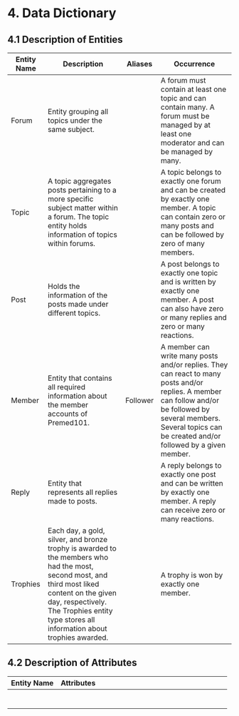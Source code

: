# 4. Data Dictionary
## 4.1 Description of Entities
|**Entity Name**|**Description**|**Aliases**|**Occurrence**|
|---|---|---|---|
|Forum   |Entity grouping all topics under the same subject.   |   |A forum must contain at least one topic and can contain many. A forum must be managed by at least one moderator and can be managed by many.   |
|Topic   |A topic aggregates posts pertaining to a more specific subject matter within a forum. The topic entity holds information of topics within forums.   |   |A topic belongs to exactly one forum and can be created by exactly one member. A topic can contain zero or many posts and can be followed by zero of many members.   |
|Post   |Holds the information of the posts made under different topics.   |   |A post belongs to exactly one topic and is written by exactly one member. A post can also have zero or many replies and zero or many reactions.   |
|Member   |Entity that contains all required information about the member accounts of Premed101.   |Follower   |A member can write many posts and/or replies. They can react to many posts and/or replies. A member can follow and/or be followed by several members. Several topics can be created and/or followed by a given member.   |
|Reply   |Entity that represents all replies made to posts.   |   |A reply belongs to exactly one post and can be written by exactly one member. A reply can receive zero or many reactions.   |
|Trophies   |Each day, a gold, silver, and bronze trophy is awarded to the members who had the most, second most, and third most liked content on the given day, respectively. The Trophies entity type stores all information about trophies awarded.   |   |A trophy is won by exactly one member.   |

## 4.2 Description of Attributes
|**Entity Name**|**Attributes**|   |   |   |   |   |   |   |   |   |   |   |   |   |   |   |   |   |   |
|---|---|---|---|---|---|---|---|---|---|---|---|---|---|---|---|---|---|---|---|
|   |   |   |   |   |   |   |   |   |   |   |   |   |   |   |   |   |   |   |   |
|   |   |   |   |   |   |   |   |   |   |   |   |   |   |   |   |   |   |   |   |
|   |   |   |   |   |   |   |   |   |   |   |   |   |   |   |   |   |   |   |   |
|   |   |   |   |   |   |   |   |   |   |   |   |   |   |   |   |   |   |   |   |
|   |   |   |   |   |   |   |   |   |   |   |   |   |   |   |   |   |   |   |   |
|   |   |   |   |   |   |   |   |   |   |   |   |   |   |   |   |   |   |   |   |
|   |   |   |   |   |   |   |   |   |   |   |   |   |   |   |   |   |   |   |   |
